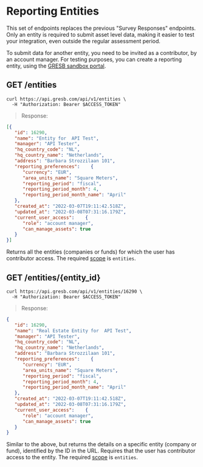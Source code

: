 # Reporting Entities

<aside class="warning">
  This set of endpoints replaces the previous "Survey Responses" endpoints. Only
  an entity is required to submit asset level data, making it easier to test
  your integration, even outside the regular assessment period.
</aside>

To submit data for another entity, you need to be invited as a contributor, by
an account manager. For testing purposes, you can create a reporting entity,
using the [GRESB sandbox portal](https://api-sandbox.gresb.com/).

## GET /entities

```shell
curl https://api.gresb.com/api/v1/entities \
  -H "Authorization: Bearer $ACCESS_TOKEN"
```

> Response:
```json
[{
   "id": 16290,
   "name": "Entity for  API Test",
   "manager": "API Tester",
   "hq_country_code": "NL",
   "hq_country_name": "Netherlands",
   "address": "Barbara Strozzilaan 101",
   "reporting_preferences":    {
      "currency": "EUR",
      "area_units_name": "Square Meters",
      "reporting_period": "fiscal",
      "reporting_period_month": 4,
      "reporting_period_month_name": "April"
   },
   "created_at": "2022-03-07T19:11:42.518Z",
   "updated_at": "2022-03-08T07:31:16.179Z",
   "current_user_access":    {
      "role": "account manager",
      "can_manage_assets": true
   }
}]
```

Returns all the entities (companies or funds) for which the user has
contributor access. The required [scope](#api-authorization-oauth-scopes) is
`entities`.

## GET /entities/{entity_id}

```shell
curl https://api.gresb.com/api/v1/entities/16290 \
  -H "Authorization: Bearer $ACCESS_TOKEN"
```

> Response:
```json
{
   "id": 16290,
   "name": "Real Estate Entity for  API Test",
   "manager": "API Tester",
   "hq_country_code": "NL",
   "hq_country_name": "Netherlands",
   "address": "Barbara Strozzilaan 101",
   "reporting_preferences":    {
      "currency": "EUR",
      "area_units_name": "Square Meters",
      "reporting_period": "fiscal",
      "reporting_period_month": 4,
      "reporting_period_month_name": "April"
   },
   "created_at": "2022-03-07T19:11:42.518Z",
   "updated_at": "2022-03-08T07:31:16.179Z",
   "current_user_access":    {
      "role": "account manager",
      "can_manage_assets": true
   }
}
```

Similar to the above, but returns the details on a specific entity (company or
fund), identified by the ID in the URL. Requires that the user has contributor
access to the entity. The required [scope](#api-authorization-oauth-scopes) is
`entities`.
